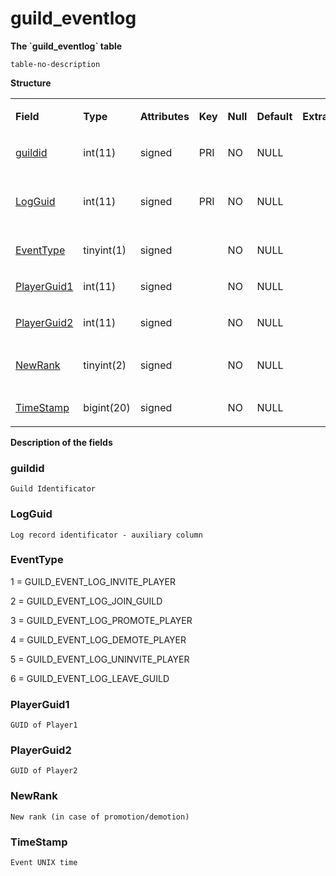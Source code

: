 # guild\_eventlog


**The \`guild\_eventlog\` table**

`table-no-description`

**Structure**

<table>
<colgroup>
<col width="12%" />
<col width="12%" />
<col width="12%" />
<col width="12%" />
<col width="12%" />
<col width="12%" />
<col width="12%" />
<col width="12%" />
</colgroup>
<tbody>
<tr class="odd">
<td><p><strong>Field</strong></p></td>
<td><p><strong>Type</strong></p></td>
<td><p><strong>Attributes</strong></p></td>
<td><p><strong>Key</strong></p></td>
<td><p><strong>Null</strong></p></td>
<td><p><strong>Default</strong></p></td>
<td><p><strong>Extra</strong></p></td>
<td><p><strong>Comment</strong></p></td>
</tr>
<tr class="even">
<td><p><a href="#guildid">guildid</a></p></td>
<td><p>int(11)</p></td>
<td><p>signed</p></td>
<td><p>PRI</p></td>
<td><p>NO</p></td>
<td><p>NULL</p></td>
<td><p> </p></td>
<td><p>Guild Identificator</p></td>
</tr>
<tr class="odd">
<td><p><a href="#logguid">LogGuid</a></p></td>
<td><p>int(11)</p></td>
<td><p>signed</p></td>
<td><p>PRI</p></td>
<td><p>NO</p></td>
<td><p>NULL</p></td>
<td><p> </p></td>
<td><p>Log record identificator - auxiliary column</p></td>
</tr>
<tr class="even">
<td><p><a href="#eventtype">EventType</a></p></td>
<td><p>tinyint(1)</p></td>
<td><p>signed</p></td>
<td><p> </p></td>
<td><p>NO</p></td>
<td><p>NULL</p></td>
<td><p> </p></td>
<td><p>Event type</p></td>
</tr>
<tr class="odd">
<td><p><a href="#playerguid1">PlayerGuid1</a></p></td>
<td><p>int(11)</p></td>
<td><p>signed</p></td>
<td><p> </p></td>
<td><p>NO</p></td>
<td><p>NULL</p></td>
<td><p> </p></td>
<td><p>Player 1</p></td>
</tr>
<tr class="even">
<td><p><a href="#playerguid2">PlayerGuid2</a></p></td>
<td><p>int(11)</p></td>
<td><p>signed</p></td>
<td><p> </p></td>
<td><p>NO</p></td>
<td><p>NULL</p></td>
<td><p> </p></td>
<td><p>Player 2</p></td>
</tr>
<tr class="odd">
<td><p><a href="#newrank">NewRank</a></p></td>
<td><p>tinyint(2)</p></td>
<td><p>signed</p></td>
<td><p> </p></td>
<td><p>NO</p></td>
<td><p>NULL</p></td>
<td><p> </p></td>
<td><p>New rank(in case promotion/demotion)</p></td>
</tr>
<tr class="even">
<td><p><a href="#timestamp">TimeStamp</a></p></td>
<td><p>bigint(20)</p></td>
<td><p>signed</p></td>
<td><p> </p></td>
<td><p>NO</p></td>
<td><p>NULL</p></td>
<td><p> </p></td>
<td><p>Event UNIX time</p></td>
</tr>
</tbody>
</table>

**Description of the fields**

### guildid

`Guild Identificator`

### LogGuid

`Log record identificator - auxiliary column`

### EventType

1 = GUILD\_EVENT\_LOG\_INVITE\_PLAYER

2 = GUILD\_EVENT\_LOG\_JOIN\_GUILD

3 = GUILD\_EVENT\_LOG\_PROMOTE\_PLAYER

4 = GUILD\_EVENT\_LOG\_DEMOTE\_PLAYER

5 = GUILD\_EVENT\_LOG\_UNINVITE\_PLAYER

6 = GUILD\_EVENT\_LOG\_LEAVE\_GUILD

### PlayerGuid1

`GUID of Player1`

### PlayerGuid2

`GUID of Player2`

### NewRank

`New rank (in case of promotion/demotion)`

### TimeStamp

`Event UNIX time`
